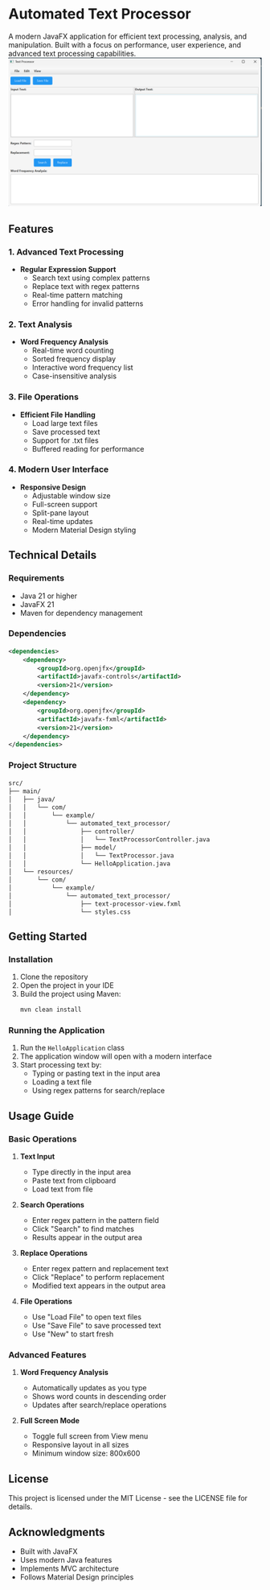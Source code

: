 # Automated Text Processor

A modern JavaFX application for efficient text processing, analysis, and manipulation. Built with a focus on performance, user experience, and advanced text processing capabilities.
![img.png](img.png)

## Features

### 1. Advanced Text Processing
- **Regular Expression Support**
  - Search text using complex patterns
  - Replace text with regex patterns
  - Real-time pattern matching
  - Error handling for invalid patterns

### 2. Text Analysis
- **Word Frequency Analysis**
  - Real-time word counting
  - Sorted frequency display
  - Interactive word frequency list
  - Case-insensitive analysis

### 3. File Operations
- **Efficient File Handling**
  - Load large text files
  - Save processed text
  - Support for .txt files
  - Buffered reading for performance

### 4. Modern User Interface
- **Responsive Design**
  - Adjustable window size
  - Full-screen support
  - Split-pane layout
  - Real-time updates
  - Modern Material Design styling

## Technical Details

### Requirements
- Java 21 or higher
- JavaFX 21
- Maven for dependency management

### Dependencies
```xml
<dependencies>
    <dependency>
        <groupId>org.openjfx</groupId>
        <artifactId>javafx-controls</artifactId>
        <version>21</version>
    </dependency>
    <dependency>
        <groupId>org.openjfx</groupId>
        <artifactId>javafx-fxml</artifactId>
        <version>21</version>
    </dependency>
</dependencies>
```

### Project Structure
```
src/
├── main/
│   ├── java/
│   │   └── com/
│   │       └── example/
│   │           └── automated_text_processor/
│   │               ├── controller/
│   │               │   └── TextProcessorController.java
│   │               ├── model/
│   │               │   └── TextProcessor.java
│   │               └── HelloApplication.java
│   └── resources/
│       └── com/
│           └── example/
│               └── automated_text_processor/
│                   ├── text-processor-view.fxml
│                   └── styles.css
```

## Getting Started

### Installation
1. Clone the repository
2. Open the project in your IDE
3. Build the project using Maven:
   ```bash
   mvn clean install
   ```

### Running the Application
1. Run the `HelloApplication` class
2. The application window will open with a modern interface
3. Start processing text by:
   - Typing or pasting text in the input area
   - Loading a text file
   - Using regex patterns for search/replace

## Usage Guide

### Basic Operations
1. **Text Input**
   - Type directly in the input area
   - Paste text from clipboard
   - Load text from file

2. **Search Operations**
   - Enter regex pattern in the pattern field
   - Click "Search" to find matches
   - Results appear in the output area

3. **Replace Operations**
   - Enter regex pattern and replacement text
   - Click "Replace" to perform replacement
   - Modified text appears in the output area

4. **File Operations**
   - Use "Load File" to open text files
   - Use "Save File" to save processed text
   - Use "New" to start fresh

### Advanced Features
1. **Word Frequency Analysis**
   - Automatically updates as you type
   - Shows word counts in descending order
   - Updates after search/replace operations

2. **Full Screen Mode**
   - Toggle full screen from View menu
   - Responsive layout in all sizes
   - Minimum window size: 800x600



## License
This project is licensed under the MIT License - see the LICENSE file for details.

## Acknowledgments
- Built with JavaFX
- Uses modern Java features
- Implements MVC architecture
- Follows Material Design principles 
